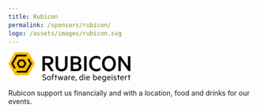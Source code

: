 ```yaml
---
title: Rubicon
permalink: /sponsors/rubicon/
logo: /assets/images/rubicon.svg
---
```


<a href="https://www.rubicon.eu/" target="_blank"><img src="/assets/images/rubicon.svg" alt="Rubicon" style="height:60px;vertical-align:middle;"></a>

Rubicon support us financially and with a location, food and drinks for our events.
